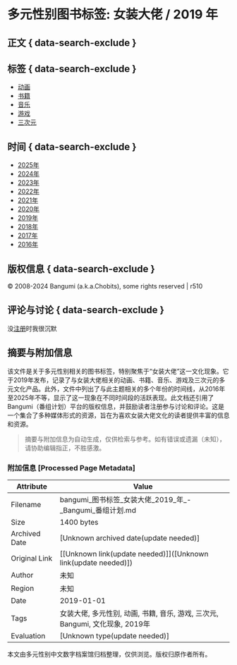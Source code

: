 # 多元性别图书标签: 女装大佬 / 2019 年

## 正文 { data-search-exclude }


## 标签 { data-search-exclude }

-   [动画](/anime/tag/%E5%A5%B3%E8%A3%85%E5%A4%A7%E4%BD%AC)
-   [书籍](/book/tag/%E5%A5%B3%E8%A3%85%E5%A4%A7%E4%BD%AC)
-   [音乐](/music/tag/%E5%A5%B3%E8%A3%85%E5%A4%A7%E4%BD%AC)
-   [游戏](/game/tag/%E5%A5%B3%E8%A3%85%E5%A4%A7%E4%BD%AC)
-   [三次元](/real/tag/%E5%A5%B3%E8%A3%85%E5%A4%A7%E4%BD%AC)

## 时间 { data-search-exclude }

-   [2025年](/book/tag/%E5%A5%B3%E8%A3%85%E5%A4%A7%E4%BD%AC/airtime/2025)
-   [2024年](/book/tag/%E5%A5%B3%E8%A3%85%E5%A4%A7%E4%BD%AC/airtime/2024)
-   [2023年](/book/tag/%E5%A5%B3%E8%A3%85%E5%A4%A7%E4%BD%AC/airtime/2023)
-   [2022年](/book/tag/%E5%A5%B3%E8%A3%85%E5%A4%A7%E4%BD%AC/airtime/2022)
-   [2021年](/book/tag/%E5%A5%B3%E8%A3%85%E5%A4%A7%E4%BD%AC/airtime/2021)
-   [2020年](/book/tag/%E5%A5%B3%E8%A3%85%E5%A4%A7%E4%BD%AC/airtime/2020)
-   [2019年](/book/tag/%E5%A5%B3%E8%A3%85%E5%A4%A7%E4%BD%AC/airtime/2019)
-   [2018年](/book/tag/%E5%A5%B3%E8%A3%85%E5%A4%A7%E4%BD%AC/airtime/2018)
-   [2017年](/book/tag/%E5%A5%B3%E8%A3%85%E5%A4%A7%E4%BD%AC/airtime/2017)
-   [2016年](/book/tag/%E5%A5%B3%E8%A3%85%E5%A4%A7%E4%BD%AC/airtime/2016)

## 版权信息 { data-search-exclude }

© 2008-2024 Bangumi (a.k.a.Chobits), some rights reserved | r510

## 评论与讨论 { data-search-exclude }

没[注册](https://bangumi.tv/signup)时我很沉默
<!-- tcd_original_link https://bangumi.tv/book/tag/%E5%A5%B3%E8%A3%85%E5%A4%A7%E4%BD%AC/airtime/2019 -->


## 摘要与附加信息

<!-- tcd_abstract -->
该文件是关于多元性别相关的图书标签，特别聚焦于“女装大佬”这一文化现象。它于2019年发布，记录了与女装大佬相关的动画、书籍、音乐、游戏及三次元的多元文化产品。此外，文件中列出了与此主题相关的多个年份的时间线，从2016年至2025年不等，显示了这一现象在不同时间段的活跃表现。此文档还引用了Bangumi（番组计划）平台的版权信息，并鼓励读者注册参与讨论和评论。这是一个集合了多种媒体形式的资源，旨在为喜欢女装大佬文化的读者提供丰富的信息和资源。
<!-- tcd_abstract_end -->

> 摘要与附加信息为自动生成，仅供检索与参考。如有错误或遗漏（未知），请协助编辑指正，不胜感激。

### 附加信息 [Processed Page Metadata]

| Attribute       | Value                                  |
|-----------------|----------------------------------------|
| Filename        | bangumi_图书标签_女装大佬_2019_年_-_Bangumi_番组计划.md                             |
| Size            | 1400 bytes                           |
| Archived Date   | [Unknown archived date(update needed)]                             |
| Original Link   | [[Unknown link(update needed)]]([Unknown link(update needed)])                       |
| Author          | 未知                               |
| Region          | 未知                               |
| Date            | 2019-01-01                                 |
| Tags            | 女装大佬, 多元性别, 动画, 书籍, 音乐, 游戏, 三次元, Bangumi, 文化现象, 2019年                                 |
| Evaluation            | [Unknown type(update needed)]                                 |
<!-- tcd_table_end -->

本文由多元性别中文数字档案馆归档整理，仅供浏览。版权归原作者所有。
